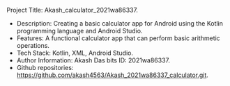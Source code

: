 Project Title: Akash_calculator_2021wa86337.
* Description:  Creating a basic calculator app for Android using the Kotlin programming language and Android Studio.
* Features: A functional calculator app that can perform basic arithmetic operations.
* Tech Stack: Kotlin, XML, Android Studio.
* Author Information: Akash Das bits ID: 2021wa86337.
* Github repositories: https://github.com/akash4563/Akash_2021wa86337_calculator.git.
